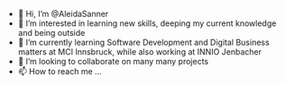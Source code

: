 - 👋 Hi, I’m @AleidaSanner
- 👀 I’m interested in learning new skills, deeping my current knowledge and being outside
- 🌱 I’m currently learning Software Development and Digital Business matters at MCI Innsbruck, while also working at INNIO Jenbacher
- 💞️ I’m looking to collaborate on many many projects
- 📫 How to reach me ...

<!---
AleidaSanner/AleidaSanner is a ✨ special ✨ repository because its `README.md` (this file) appears on your GitHub profile.
You can click the Preview link to take a look at your changes.
--->
